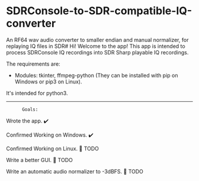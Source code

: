 # SDRConsole-to-SDR-compatible-IQ-converter
An RF64 wav audio converter to smaller endian and manual normalizer, for replaying IQ files in SDR#
Hi! Welcome to the app! This app is intended to process SDRConsole IQ recordings into SDR Sharp playable IQ recordings.

The requirements are:

- Modules: tkinter, ffmpeg-python (They can be installed with pip on Windows or pip3 on Linux).

It's intended for python3.



________________________
          Goals:

Wrote the app. ✔️

Confirmed Working on Windows. ✔️

Confirmed Working on Linux. 📝 TODO

Write a better GUI. 📝 TODO

Write an automatic audio normalizer to -3dBFS. 📝 TODO
